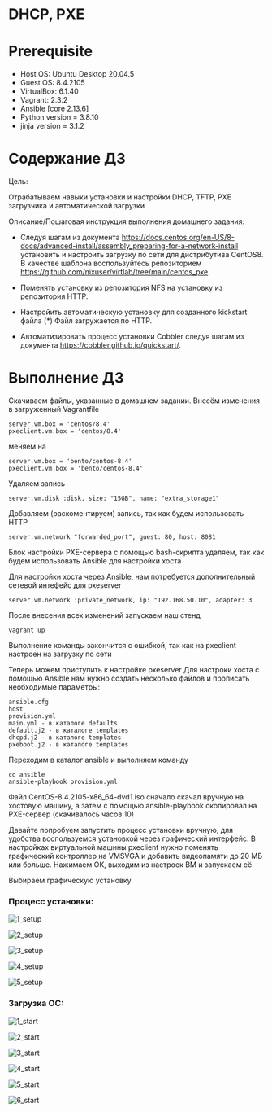 # DHCP, PXE

# **Prerequisite**

- Host OS: Ubuntu Desktop 20.04.5
- Guest OS: 8.4.2105
- VirtualBox: 6.1.40
- Vagrant: 2.3.2
- Ansible [core 2.13.6]
- Python version = 3.8.10
- jinja version = 3.1.2

# **Содержание ДЗ**

Цель:

Отрабатываем навыки установки и настройки DHCP, TFTP, PXE загрузчика и автоматической загрузки


Описание/Пошаговая инструкция выполнения домашнего задания:

- Следуя шагам из документа https://docs.centos.org/en-US/8-docs/advanced-install/assembly_preparing-for-a-network-install установить и настроить загрузку по сети для дистрибутива CentOS8.
В качестве шаблона воспользуйтесь репозиторием https://github.com/nixuser/virtlab/tree/main/centos_pxe.

- Поменять установку из репозитория NFS на установку из репозитория HTTP.

- Настройить автоматическую установку для созданного kickstart файла (*) Файл загружается по HTTP.

- Aвтоматизировать процесс установки Cobbler cледуя шагам из документа https://cobbler.github.io/quickstart/.

# **Выполнение ДЗ**

Скачиваем файлы, указанные в домашнем задании. Внесём изменения в загруженный Vagrantfile
```
server.vm.box = 'centos/8.4'
pxeclient.vm.box = 'centos/8.4'
```

меняем на

```
server.vm.box = 'bento/centos-8.4'
pxeclient.vm.box = 'bento/centos-8.4'
```

Удаляем запись
```
server.vm.disk :disk, size: "15GB", name: "extra_storage1"
```

Добавляем (раскоментируем) запись, так как будем использовать HTTP
```
server.vm.network "forwarded_port", guest: 80, host: 8081
```

Блок настройки PXE-сервера с помощью bash-скрипта удаляем, так как будем использовать Ansible для настройки хоста

Для настройки хоста через Ansible, нам потребуется дополнительный сетевой интефейс для pxeserver
```
server.vm.network :private_network, ip: "192.168.50.10", adapter: 3
```

После внесения всех изменений запускаем наш стенд
```
vagrant up
```

Выполнение команды закончится с ошибкой, так как на pxeclient настроен на загрузку по сети

Теперь можем приступить к настройке pxeserver
Для настроки хоста с помощью Ansible нам нужно создать несколько файлов и прописать необходимые параметры:
```
ansible.cfg
host
provision.yml
main.yml - в каталоге defaults
default.j2 - в каталоге templates
dhcpd.j2 - в каталоге templates
pxeboot.j2 - в каталоге templates
```

Переходим в каталог ansible и выполняем команду
```
cd ansible
ansible-playbook provision.yml
```

Файл CentOS-8.4.2105-x86_64-dvd1.iso сначало скачал вручную на хостовую машину, а затем с помощью ansible-playbook скопировал на PXE-сервер (скачивалось часов 10)

Давайте попробуем запустить процесс установки вручную, для удобства воспользуемся установкой через графический интерфейс.
В настройках виртуальной машины pxeclient нужно поменять графический контроллер на VMSVGA и добавить видеопамяти до 20 МБ или больше.
Нажимаем ОК, выходим из настроек ВМ и запускаем её.

Выбираем графическую установку

### Процесс установки:

![1_setup](https://github.com/andrey21x6/dz-otus/blob/main/DHCP_PXE/scrin/1_setup.jpg)

![2_setup](https://github.com/andrey21x6/dz-otus/blob/main/DHCP_PXE/scrin/2_setup.jpg)

![3_setup](https://github.com/andrey21x6/dz-otus/blob/main/DHCP_PXE/scrin/3_setup.jpg)

![4_setup](https://github.com/andrey21x6/dz-otus/blob/main/DHCP_PXE/scrin/4_setup.jpg)

![5_setup](https://github.com/andrey21x6/dz-otus/blob/main/DHCP_PXE/scrin/5_setup.jpg)

### Загрузка ОС:

![1_start](https://github.com/andrey21x6/dz-otus/blob/main/DHCP_PXE/scrin/1_start.jpg)

![2_start](https://github.com/andrey21x6/dz-otus/blob/main/DHCP_PXE/scrin/2_start.jpg)

![3_start](https://github.com/andrey21x6/dz-otus/blob/main/DHCP_PXE/scrin/3_start.jpg)

![4_start](https://github.com/andrey21x6/dz-otus/blob/main/DHCP_PXE/scrin/4_start.jpg)

![5_start](https://github.com/andrey21x6/dz-otus/blob/main/DHCP_PXE/scrin/5_start.jpg)

![6_start](https://github.com/andrey21x6/dz-otus/blob/main/DHCP_PXE/scrin/6_start.jpg)



